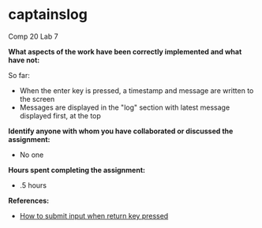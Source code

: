 # captainslog
Comp 20 Lab 7

**What aspects of the work have been correctly implemented and what have not:**

So far:
* When the enter key is pressed, a timestamp and message are written to the screen
* Messages are displayed in the "log" section with latest message displayed first, at the top

**Identify anyone with whom you have collaborated or discussed the assignment:**
* No one

**Hours spent completing the assignment:**
* .5 hours

**References:**
* [How to submit input when return key pressed](http://api.jquery.com/keypress/)